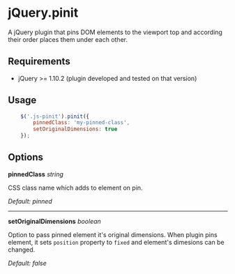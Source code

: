 # jQuery.pinit #

A jQuery plugin that pins DOM elements to the viewport top and according their order places them under each other.

## Requirements

-  jQuery >= 1.10.2 (plugin developed and tested on that version)

## Usage

```javascript
	$('.js-pinit').pinit({
		pinnedClass: 'my-pinned-class',
		setOriginalDimensions: true
	});
```

## Options
**pinnedClass** *string*

CSS class name which adds to element on pin.

*Default: pinned*

----------

**setOriginalDimensions** *boolean*

Option to pass pinned element it's original dimensions. When plugin pins element, it sets `position` property to `fixed` and element's dimesions can be changed.

*Default: false*